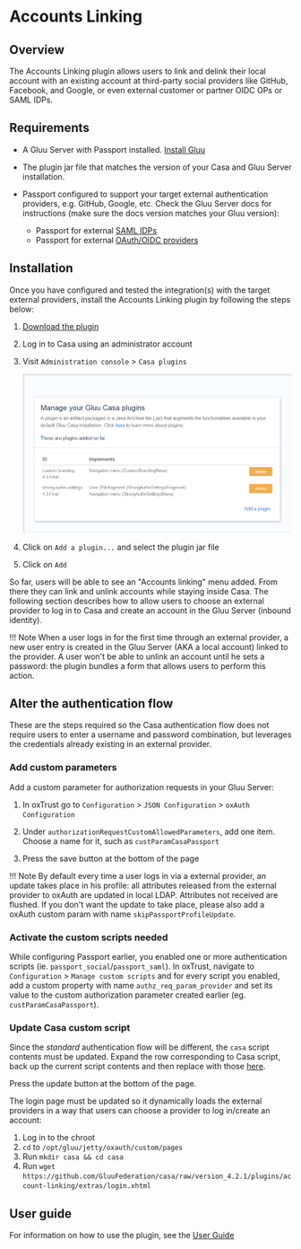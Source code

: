 # Accounts Linking
## Overview
The Accounts Linking plugin allows users to link and delink their local account with an existing account at third-party social providers like GitHub, Facebook, and Google, or even external customer or partner OIDC OPs or SAML IDPs. 

## Requirements

- A Gluu Server with Passport installed. [Install Gluu](https://gluu.org/docs/ce/installation-guide) 

- The plugin jar file that matches the version of your Casa and Gluu Server installation.

- Passport configured to support your target external authentication providers, e.g. GitHub, Google, etc. Check the Gluu Server docs for instructions (make sure the docs version matches your Gluu version):

    - Passport for external [SAML IDPs](https://www.gluu.org/docs/ce/authn-guide/inbound-saml-passport/)    
    - Passport for external [OAuth/OIDC providers](https://www.gluu.org/docs/ce/authn-guide/passport/)   
  
## Installation

Once you have configured and tested the integration(s) with the target external providers, install the Accounts Linking plugin by following the steps below:

1. [Download the plugin](https://maven.gluu.org/maven/org/gluu/casa/plugins/account-linking/4.2.0.Final/account-linking-4.2.0.Final-jar-with-dependencies.jar)

1. Log in to Casa using an administrator account

1. Visit `Administration console` > `Casa plugins`

    ![plugins page](../img/plugins/plugins314.png)

1. Click on `Add a plugin...` and select the plugin jar file

1. Click on `Add` 

So far, users will be able to see an "Accounts linking" menu added. From there they can link and unlink accounts while staying inside Casa. The following section describes how to allow users to choose an external provider to log in to Casa and create an account in the Gluu Server (inbound identity).

!!! Note
    When a user logs in for the first time through an external provider, a new user entry is created in the Gluu Server (AKA a local account) linked to the provider. A user won't be able to unlink an account until he sets a password: the plugin bundles a form that allows users to perform this action.

## Alter the authentication flow

These are the steps required so the Casa authentication flow does not require users to enter a username and password combination, but leverages the credentials already existing in an external provider.

### Add custom parameters

Add a custom parameter for authorization requests in your Gluu Server: 

1. In oxTrust go to `Configuration` > `JSON Configuration` > `oxAuth Configuration`

1. Under `authorizationRequestCustomAllowedParameters`, add one item. Choose a name for it, such as `custParamCasaPassport`

1. Press the save button at the bottom of the page

!!! Note
    By default every time a user logs in via a external provider, an update takes place in his profile: all attributes released from the external provider to oxAuth are updated in local LDAP. Attributes not received are flushed. If you don't want the update to take place, please also add a oxAuth custom param with name `skipPassportProfileUpdate`.

### Activate the custom scripts needed

While configuring Passport earlier, you enabled one or more authentication scripts (ie. `passport_social`/`passport_saml`). In oxTrust, navigate to `Configuration` > `Manage custom scripts` and for every script you enabled, add a custom property with name `authz_req_param_provider` and set its value to the custom authorization parameter created earlier (eg. `custParamCasaPassport`).

### Update Casa custom script

Since the *standard* authentication flow will be different, the `casa` script contents must be updated. Expand the row corresponding to Casa script, back up the current script contents and then replace with those [here](https://github.com/GluuFederation/casa/raw/version_4.2.1/plugins/account-linking/extras/casa.py).

Press the update button at the bottom of the page.

The login page must be updated so it dynamically loads the external providers in a way that users can choose a provider to log in/create an account:

1. Log in to the chroot
1. `cd` to `/opt/gluu/jetty/oxauth/custom/pages`
1. Run `mkdir casa && cd casa` 
1. Run `wget https://github.com/GluuFederation/casa/raw/version_4.2.1/plugins/account-linking/extras/login.xhtml`

## User guide

For information on how to use the plugin, see the [User Guide](../user-guide.md)
